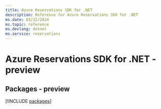 ```yaml
---
title: Azure Reservations SDK for .NET
description: Reference for Azure Reservations SDK for .NET
ms.date: 03/12/2024
ms.topic: reference
ms.devlang: dotnet
ms.service: reservations
---
```

# Azure Reservations SDK for .NET - preview
## Packages - preview
[!INCLUDE [packages](reservations-index.md)]